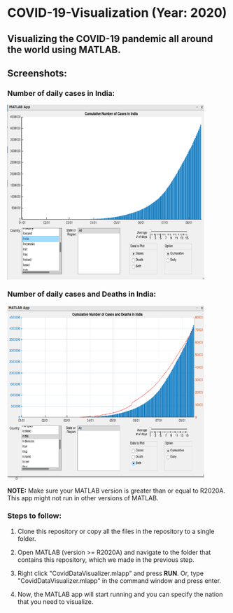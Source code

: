 # COVID-19-Visualization (Year: 2020)
## Visualizing the COVID-19 pandemic all around the world using MATLAB. 

## Screenshots:

### Number of daily cases in India:
<img src="images/indian cases.png" align="center" height="400" width="450">

### Number of daily cases and Deaths in India: 
<img src="images/cases and deaths.png" align="center" height="400" width="450">


**NOTE:** Make sure your MATLAB version is greater than or equal to R2020A. This app might not run in other versions of MATLAB.

### Steps to follow:
1. Clone this repository or copy all the files in the repository to a single folder.

2. Open MATLAB (version >= R2020A) and navigate to the folder that contains this repository, which we made in the previous step.
3. Right click "CovidDataVisualizer.mlapp" and press **RUN**. Or, type "CovidDataVisualizer.mlapp" in the command window and press enter.
4. Now, the MATLAB app will start running and you can specify the nation that you need to visualize.

 
